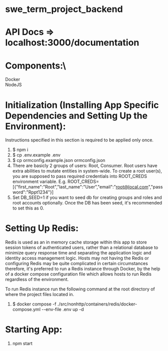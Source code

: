 # swe_term_project_backend 
# API Docs => localhost:3000/documentation

# Components:\
Docker\
NodeJS

# Initialization (Installing App Specific Dependencies and Setting Up the Environment):
Instructions specified in this section is required to be applied only once.
1. $ npm i
2. $ cp .env.example .env
3. $ cp ormconfig.example.json ormconfig.json
4. There are basicly 2 groups of users: Root, Consumer. Root users have extra abilities to mutate entities in system-wide. To create a root user(s), you are supposed to pass required credentials into ROOT_CREDS environment variable. E.g. ROOT_CREDS=[{"first_name":"Root","last_name":"User","email":"root@local.com","password":"Rppt1234"}]
5. Set DB_SEED=1 if you want to seed db for creating groups and roles and root accounts optionally. Once the DB has been seed, it's recommended to set this as 0.


# Setting Up Redis:
Redis is used as an in memory cache storage within this app to store session tokens of authenticated users, rather than a relational database to minimize query response time and separating the application logic and identity access management logic. Hosts may not having the Redis or configuring Redis may be quite complicated in certain circumstances therefore, it's preferred to run a Redis instance through Docker, by the help of  a docker compose configuration file which allows hosts to run Redis regardless of the environment.

To run Redis instance run the following command at the root directory of where the project files located in.
1. $ docker compose -f ./src/nonhttp/containers/redis/docker-compose.yml --env-file .env up -d

# Starting App:
1. npm start

